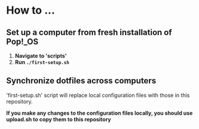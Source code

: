 # How to ...

## Set up a computer from fresh installation of Pop!\_OS

1. **Navigate to 'scripts'**
2. **Run `./first-setup.sh`**

## Synchronize dotfiles across computers

'first-setup.sh' script will replace local configuration files with those in this repository.

**If you make any changes to the configuration files locally, you should use upload.sh to copy them to this repository**

